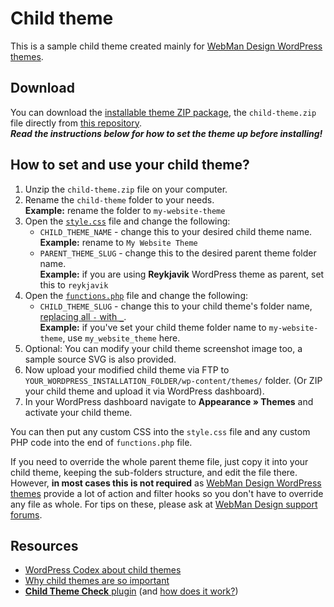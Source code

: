 # Child theme

This is a sample child theme created mainly for [WebMan Design WordPress themes](https://www.webmandesign.eu/).


## Download

You can download the [installable theme ZIP package](https://github.com/webmandesign/child-theme/raw/master/child-theme.zip), the `child-theme.zip` file directly from [this repository](https://github.com/webmandesign/child-theme/).  
***Read the instructions below for how to set the theme up before installing!***


## How to set and use your child theme?

1. Unzip the `child-theme.zip` file on your computer.
2. Rename the `child-theme` folder to your needs.  
  **Example:** rename the folder to `my-website-theme`
4. Open the [`style.css`](https://github.com/webmandesign/child-theme/blob/master/child-theme/style.css) file and change the following:  
    * `CHILD_THEME_NAME` - change this to your desired child theme name.  
      **Example:** rename to `My Website Theme`
    * `PARENT_THEME_SLUG` - change this to the desired parent theme folder name.  
      **Example:** if you are using **Reykjavik** WordPress theme as parent, set this to `reykjavik`
4. Open the [`functions.php`](https://github.com/webmandesign/child-theme/blob/master/child-theme/functions.php) file and change the following:  
    * `CHILD_THEME_SLUG` - change this to your child theme's folder name, [replacing all `-` with `_`](http://php.net/manual/en/functions.user-defined.php).  
      **Example:** if you've set your child theme folder name to `my-website-theme`, use `my_website_theme` here.
5. Optional: You can modify your child theme screenshot image too, a sample source SVG is also provided.
6. Now upload your modified child theme via FTP to `YOUR_WORDPRESS_INSTALLATION_FOLDER/wp-content/themes/` folder. (Or ZIP your child theme and upload it via WordPress dashboard).
7. In your WordPress dashboard navigate to **Appearance &raquo; Themes** and activate your child theme.

You can then put any custom CSS into the `style.css` file and any custom PHP code into the end of `functions.php` file.

If you need to override the whole parent theme file, just copy it into your child theme, keeping the sub-folders structure, and edit the file there. However, **in most cases this is not required** as [WebMan Design WordPress themes](https://www.webmandesign.eu/) provide a lot of action and filter hooks so you don't have to override any file as whole. For tips on these, please ask at [WebMan Design support forums](http://support.webmandesign.eu/).


## Resources

* [WordPress Codex about child themes](http://codex.wordpress.org/Child_Themes)
* [Why child themes are so important](http://www.woothemes.com/2015/07/why-child-themes-matter/)
* [**Child Theme Check** plugin](https://wordpress.org/plugins/child-theme-check/) (and [how does it work?](https://wptavern.com/child-theme-check-plugin-helps-wordpress-users-navigate-parent-theme-updates))
